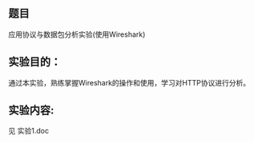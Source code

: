 ## 题目
应用协议与数据包分析实验(使用Wireshark)

## 实验目的：

   通过本实验，熟练掌握Wireshark的操作和使用，学习对HTTP协议进行分析。

## 实验内容:

见   实验1.doc


